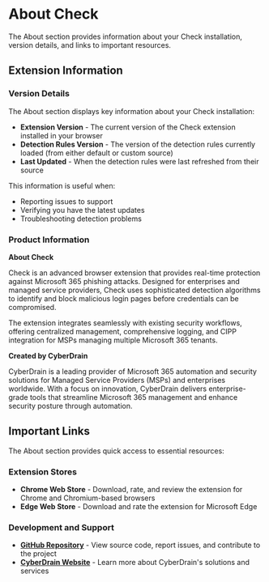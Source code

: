 # About Check

The About section provides information about your Check installation, version details, and links to important resources.

## Extension Information

### Version Details

The About section displays key information about your Check installation:

- **Extension Version** - The current version of the Check extension installed in your browser
- **Detection Rules Version** - The version of the detection rules currently loaded (from either default or custom source)
- **Last Updated** - When the detection rules were last refreshed from their source

This information is useful when:

- Reporting issues to support
- Verifying you have the latest updates
- Troubleshooting detection problems

### Product Information

**About Check**

Check is an advanced browser extension that provides real-time protection against Microsoft 365 phishing attacks. Designed for enterprises and managed service providers, Check uses sophisticated detection algorithms to identify and block malicious login pages before credentials can be compromised.

The extension integrates seamlessly with existing security workflows, offering centralized management, comprehensive logging, and CIPP integration for MSPs managing multiple Microsoft 365 tenants.

**Created by CyberDrain**

CyberDrain is a leading provider of Microsoft 365 automation and security solutions for Managed Service Providers (MSPs) and enterprises worldwide. With a focus on innovation, CyberDrain delivers enterprise-grade tools that streamline Microsoft 365 management and enhance security posture through automation.

## Important Links

The About section provides quick access to essential resources:

### Extension Stores

- **Chrome Web Store** - Download, rate, and review the extension for Chrome and Chromium-based browsers
- **Edge Web Store** - Download and rate the extension for Microsoft Edge

### Development and Support

- **[GitHub Repository](https://github.com/CyberDrain/Check)** - View source code, report issues, and contribute to the project
- **[CyberDrain Website](https://cyberdrain.com)** - Learn more about CyberDrain's solutions and services
